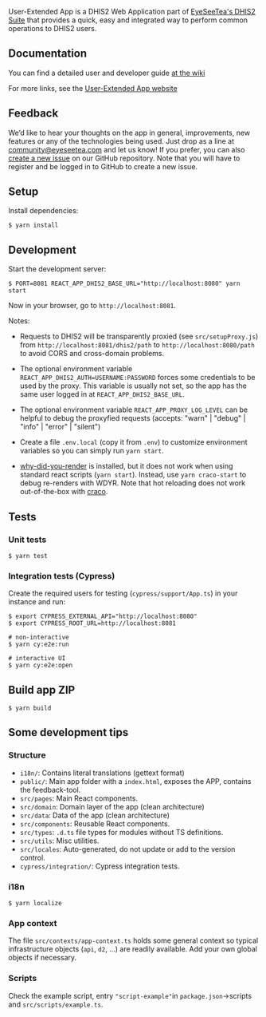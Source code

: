 User-Extended App is a DHIS2 Web Application part of [EyeSeeTea's DHIS2 Suite](https://eyeseetea.com/dhis2-apps/) that provides a quick, easy and integrated way to perform common operations to DHIS2 users.

## Documentation

You can find a detailed user and developer guide [at the wiki](https://github.com/EyeSeeTea/user-extended-app-blessed/wiki)

For more links, see the [User-Extended App website](https://eyeseetea.github.io/user-extended-app-blessed/)

## Feedback

We’d like to hear your thoughts on the app in general, improvements, new features or any of the technologies being used. Just drop as a line at community@eyeseetea.com and let us know! If you prefer, you can also [create a new issue](https://github.com/EyeSeeTea/user-extended-app-blessed/issues) on our GitHub repository. Note that you will have to register and be logged in to GitHub to create a new issue.

## Setup

Install dependencies:

```
$ yarn install
```

## Development

Start the development server:

```
$ PORT=8081 REACT_APP_DHIS2_BASE_URL="http://localhost:8080" yarn start
```

Now in your browser, go to `http://localhost:8081`.

Notes:

-   Requests to DHIS2 will be transparently proxied (see `src/setupProxy.js`) from `http://localhost:8081/dhis2/path` to `http://localhost:8080/path` to avoid CORS and cross-domain problems.

-   The optional environment variable `REACT_APP_DHIS2_AUTH=USERNAME:PASSWORD` forces some credentials to be used by the proxy. This variable is usually not set, so the app has the same user logged in at `REACT_APP_DHIS2_BASE_URL`.

-   The optional environment variable `REACT_APP_PROXY_LOG_LEVEL` can be helpful to debug the proxyfied requests (accepts: "warn" | "debug" | "info" | "error" | "silent")

-   Create a file `.env.local` (copy it from `.env`) to customize environment variables so you can simply run `yarn start`.

-   [why-did-you-render](https://github.com/welldone-software/why-did-you-render) is installed, but it does not work when using standard react scripts (`yarn start`). Instead, use `yarn craco-start` to debug re-renders with WDYR. Note that hot reloading does not work out-of-the-box with [craco](https://github.com/gsoft-inc/craco).

## Tests

### Unit tests

```
$ yarn test
```

### Integration tests (Cypress)

Create the required users for testing (`cypress/support/App.ts`) in your instance and run:

```
$ export CYPRESS_EXTERNAL_API="http://localhost:8080"
$ export CYPRESS_ROOT_URL=http://localhost:8081

# non-interactive
$ yarn cy:e2e:run

# interactive UI
$ yarn cy:e2e:open
```

## Build app ZIP

```
$ yarn build
```

## Some development tips

### Structure

-   `i18n/`: Contains literal translations (gettext format)
-   `public/`: Main app folder with a `index.html`, exposes the APP, contains the feedback-tool.
-   `src/pages`: Main React components.
-   `src/domain`: Domain layer of the app (clean architecture)
-   `src/data`: Data of the app (clean architecture)
-   `src/components`: Reusable React components.
-   `src/types`: `.d.ts` file types for modules without TS definitions.
-   `src/utils`: Misc utilities.
-   `src/locales`: Auto-generated, do not update or add to the version control.
-   `cypress/integration/`: Cypress integration tests.

### i18n

```
$ yarn localize
```

### App context

The file `src/contexts/app-context.ts` holds some general context so typical infrastructure objects (`api`, `d2`, ...) are readily available. Add your own global objects if necessary.

### Scripts

Check the example script, entry `"script-example"`in `package.json`->scripts and `src/scripts/example.ts`.


